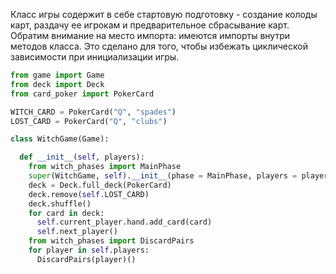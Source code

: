 Класс игры содержит в себе стартовую подготовку - создание колоды карт, раздачу ее игрокам и предварительное сбрасывание карт. Обратим внимание на место импорта: имеются импорты внутри методов класса. Это сделано для того, чтобы избежать циклической зависимости при инициализации игры.

```py
from game import Game
from deck import Deck
from card_poker import PokerCard

WITCH_CARD = PokerCard("Q", "spades")
LOST_CARD = PokerCard("Q", "clubs")

class WitchGame(Game):

  def __init__(self, players):
    from witch_phases import MainPhase
    super(WitchGame, self).__init__(phase = MainPhase, players = players)
    deck = Deck.full_deck(PokerCard)
    deck.remove(self.LOST_CARD)
    deck.shuffle()
    for card in deck:
      self.current_player.hand.add_card(card)
      self.next_player()
    from witch_phases import DiscardPairs
    for player in self.players:
      DiscardPairs(player)()
```




